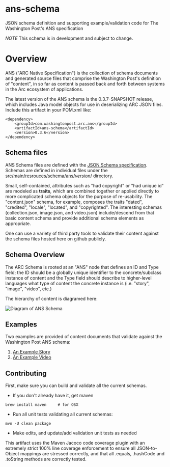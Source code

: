 # ans-schema
JSON schema definition and supporting example/validation code for The Washington Post's ANS specification

*NOTE* This schema is in development and subject to change.

# Overview
ANS ("ARC Native Specification") is the collection of schema documents and generated source files that comprise the Washington Post's definition of "content", in so far as content is passed back and forth between systems in the Arc ecosystem of applications.

The latest version of the ANS schema is the 0.3.7-SNAPSHOT release, which includes Java model objects for use in deserializing ARC JSON files.  Include this artifact in your POM.xml like:
```
<dependency>
    <groupId>com.washingtonpost.arc.ans</groupId>
    <artifactId>ans-schema</artifactId>
    <version>0.3.6</version>
</dependency>
```

## Schema files
ANS Schema files are defined with the [JSON Schema specification](https://spacetelescope.github.io/understanding-json-schema/index.html).  Schemas are defined in individual files under the [src/main/resrouces/schema/ans/_version_/](src/main/resources/schema/ans/v0_3/) directory.

Small, self-contained, attributes such as "had copyright" or "had unique id" are modeled as **traits**, which are combined together or applied directly to more complicated schema objects for the purpose of re-usability.  The "content.json" schema, for example, composes the traits "dated", "credited", "locale", "located", and "copyrighted".  The interesting schemas (collection.json, image.json, and video.json) include/descend from that basic content schema and provide additional schema elements as appropriate.

One can use a variety of third party tools to validate their content against the schema files hosted here on github publicly.

## Schema Overview
The ARC Schema is rooted at an "ANS" node that defines an ID and Type field; the ID should be a globally unique identifier to the concrete/subclass instance of content and the Type field should describe to higher-level languages what type of content the concrete instance is (i.e. "story", "image", "video", etc.)

The hierarchy of content is diagramed here:

![Diagram of ANS Schema](http://www.gliffy.com/go/publish/image/8791623/L.png)

## Examples
Two examples are provided of content documents that validate against the Washington Post ANS schema:

1. [An Example Story](src/test/resources/com/washingtonpost/arc/ans/v0_3/model/story-fixture-tiny-house.json)
2. [An Example Video](src/test/resources/com/washingtonpost/arc/ans/v0_3/model/video-fixture-nationals.json)

## Contributing
First, make sure you can build and validate all the current schemas.
* If you don't already have it, get maven

```brew install maven     # for OSX```

* Run all unit tests validating all current schemas:

```mvn -U clean package```

* Make edits, and update/add validation unit tests as needed

This artifact uses the Maven Jacoco code coverage plugin with an extremely strict 100% line coverage enforcement to ensure all JSON-to-Object mappings are stressed correctly, and that all .equals, .hashCode and .toString methods are correctly tested.
